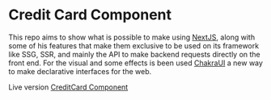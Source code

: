 # Credit Card Component

This repo aims to show what is possible to make using [NextJS](https://nextjs.org/), along with some of his features that make them exclusive to be used on its framework like SSG, SSR, and mainly the API to make backend requests directly on the front end. For the visual and some effects is been used [ChakraUI](https://chakra-ui.com/) a new way to make declarative interfaces for the web.


Live version [CreditCard Component](https://creditcardcomponent.vercel.app/)
